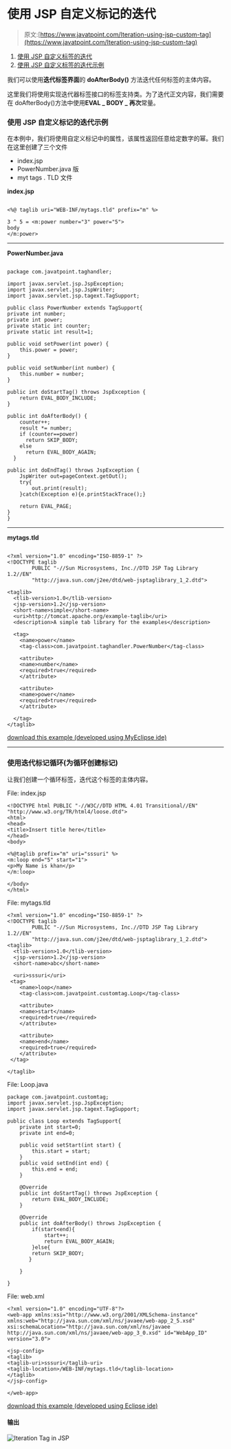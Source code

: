 # 使用 JSP 自定义标记的迭代

> 原文:[https://www.javatpoint.com/Iteration-using-jsp-custom-tag](https://www.javatpoint.com/Iteration-using-jsp-custom-tag)

1.  [使用 JSP 自定义标签的迭代](#)
2.  [使用 JSP 自定义标签的迭代示例](#)

我们可以使用**迭代标签界面**的 **doAfterBody()** 方法迭代任何标签的主体内容。

这里我们将使用实现迭代器标签接口的标签支持类。为了迭代正文内容，我们需要在 doAfterBody()方法中使用**EVAL _ BODY _ 再次**常量。

### 使用 JSP 自定义标记的迭代示例

在本例中，我们将使用自定义标记中的属性，该属性返回任意给定数字的幂。我们在这里创建了三个文件

*   index.jsp
*   PowerNumber.java 版
*   myt tags . TLD 文件

**index.jsp**

```

<%@ taglib uri="WEB-INF/mytags.tld" prefix="m" %>

3 ^ 5 = <m:power number="3" power="5">
body
</m:power>

```

* * *

**PowerNumber.java**

```

package com.javatpoint.taghandler;

import javax.servlet.jsp.JspException;
import javax.servlet.jsp.JspWriter;
import javax.servlet.jsp.tagext.TagSupport;

public class PowerNumber extends TagSupport{
private int number;
private int power;
private static int counter;
private static int result=1;

public void setPower(int power) {
	this.power = power;
}

public void setNumber(int number) {
	this.number = number;
}

public int doStartTag() throws JspException {
	return EVAL_BODY_INCLUDE;
}

public int doAfterBody() {
    counter++; 
    result *= number; 
    if (counter==power) 
      return SKIP_BODY; 
    else 
      return EVAL_BODY_AGAIN; 
  } 

public int doEndTag() throws JspException {
	JspWriter out=pageContext.getOut();
	try{
		out.print(result);
	}catch(Exception e){e.printStackTrace();}

	return EVAL_PAGE;
}
}

```

* * *

**mytags.tld**

```

<?xml version="1.0" encoding="ISO-8859-1" ?>
<!DOCTYPE taglib
        PUBLIC "-//Sun Microsystems, Inc.//DTD JSP Tag Library 1.2//EN"
        "http://java.sun.com/j2ee/dtd/web-jsptaglibrary_1_2.dtd">

<taglib>
  <tlib-version>1.0</tlib-version>
  <jsp-version>1.2</jsp-version>
  <short-name>simple</short-name>
  <uri>http://tomcat.apache.org/example-taglib</uri>
  <description>A simple tab library for the examples</description>

  <tag>
    <name>power</name>
    <tag-class>com.javatpoint.taghandler.PowerNumber</tag-class>

    <attribute>
    <name>number</name>
    <required>true</required>
    </attribute>

    <attribute>
    <name>power</name>
    <required>true</required>
    </attribute>

  </tag>
</taglib>

```

[download this example (developed using MyEclipse ide)](https://static.javatpoint.com/src/jsp/customit.zip)

* * *

### 使用迭代标记循环(为循环创建标记)

让我们创建一个循环标签，迭代这个标签的主体内容。

File: index.jsp

```
<!DOCTYPE html PUBLIC "-//W3C//DTD HTML 4.01 Transitional//EN" "http://www.w3.org/TR/html4/loose.dtd">
<html>
<head>
<title>Insert title here</title>
</head>
<body>

<%@taglib prefix="m" uri="sssuri" %>
<m:loop end="5" start="1">
<p>My Name is khan</p>
</m:loop> 

</body>
</html>

```

File: mytags.tld

```
<?xml version="1.0" encoding="ISO-8859-1" ?>
<!DOCTYPE taglib
        PUBLIC "-//Sun Microsystems, Inc.//DTD JSP Tag Library 1.2//EN"
        "http://java.sun.com/j2ee/dtd/web-jsptaglibrary_1_2.dtd">
<taglib>
  <tlib-version>1.0</tlib-version>
  <jsp-version>1.2</jsp-version>
  <short-name>abc</short-name>

  <uri>sssuri</uri>
 <tag>
    <name>loop</name>
    <tag-class>com.javatpoint.customtag.Loop</tag-class>

    <attribute>
    <name>start</name>
    <required>true</required>
    </attribute>

    <attribute>
    <name>end</name>
    <required>true</required>
    </attribute>
 </tag>

</taglib>

```

File: Loop.java

```
package com.javatpoint.customtag;
import javax.servlet.jsp.JspException;
import javax.servlet.jsp.tagext.TagSupport;

public class Loop extends TagSupport{
	private int start=0;
	private int end=0;

	public void setStart(int start) {
		this.start = start;
	}
	public void setEnd(int end) {
		this.end = end;
	}

	@Override
	public int doStartTag() throws JspException {
		return EVAL_BODY_INCLUDE;
	}

	@Override
	public int doAfterBody() throws JspException {
		if(start<end){
			start++;
			return EVAL_BODY_AGAIN;
		}else{
		return SKIP_BODY;
	   }

	}

}

```

File: web.xml

```
<?xml version="1.0" encoding="UTF-8"?>
<web-app xmlns:xsi="http://www.w3.org/2001/XMLSchema-instance"  xmlns:web="http://java.sun.com/xml/ns/javaee/web-app_2_5.xsd" xsi:schemaLocation="http://java.sun.com/xml/ns/javaee http://java.sun.com/xml/ns/javaee/web-app_3_0.xsd" id="WebApp_ID" version="3.0">

<jsp-config>
<taglib>
<taglib-uri>sssuri</taglib-uri>
<taglib-location>/WEB-INF/mytags.tld</taglib-location>
</taglib>
</jsp-config>

</web-app>

```

[download this example (developed using Eclipse ide)](https://static.javatpoint.com/src/jsp/customit2.zip)

#### 输出

![Iteration Tag in JSP](../Images/c6c25cbc0f803b0cc2770f3ed087d040.png)